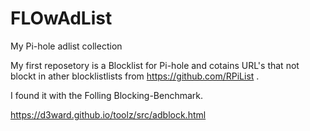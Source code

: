 # FLOwAdList
My Pi-hole adlist collection

My first reposetory is a Blocklist for Pi-hole and cotains URL's that not blockt in ather blocklistlists from https://github.com/RPiList .

I found it with the Folling Blocking-Benchmark.

https://d3ward.github.io/toolz/src/adblock.html
